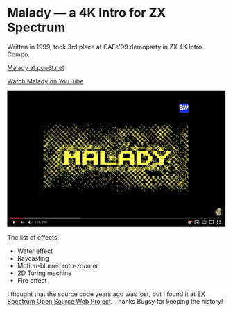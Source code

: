 # Malady — a 4K Intro for ZX Spectrum

Written in 1999, took 3rd place at CAFe'99 demoparty in ZX 4K Intro Compo.

[Malady at pouët.net](http://www.pouet.net/prod.php?which=1969)

[Watch Malady on YouTube](https://www.youtube.com/watch?v=CvZNnYb1cZQ)

[![Malady on YouTube](youtube-thumbnail.jpg)](https://www.youtube.com/watch?v=CvZNnYb1cZQ "Malady")

The list of effects:

- Water effect
- Raycasting
- Motion-blurred roto-zoomer
- 2D Turing machine
- Fire effect

I thought that the source code years ago was lost, but I found it at [ZX Spectrum Open Source Web Project](http://opensourcezx.untergrund.net/b_demo-malady_src.html). Thanks Bugsy for keeping the history!
